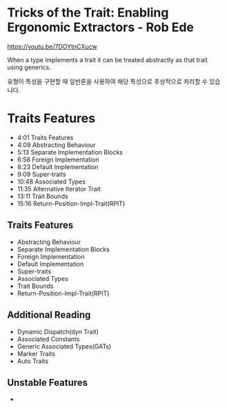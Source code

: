 # Tricks of the Trait: Enabling Ergonomic Extractors - Rob Ede

https://youtu.be/7DOYtnCXucw


When a type implements a trait it can be treated abstractly as that trait using generics.

유형이 특성을 구현할 때 일반론을 사용하여 해당 특성으로 추상적으로 처리할 수 있습니다.

# Traits Features

  - 4:01 Traits Features
  - 4:09 Abstracting Behaviour
  - 5:13 Separate Implementation Blocks
  - 6:58 Foreign Implementation 
  - 8:23 Default Implementation 
  - 9:09 Super-traits
  - 10:48 Associated Types
  - 11:35 Alternative Iterator Trait
  - 13:11 Trait Bounds
  - 15:16 Return-Position-Impl-Trait(RPIT)

## Traits Features

- Abstracting Behaviour
- Separate Implementation Blocks
- Foreign Implementation 
- Default Implementation 
- Super-traits
- Associated Types
- Trait Bounds
- Return-Position-Impl-Trait(RPIT)

## Additional Reading 

  - Dynamic Dispatch(dyn Trait)
  - Associated Constants
  - Generic Associated Types(GATs)
  - Marker Traits
  - Auto Traits
 
## Unstable Features

  -
